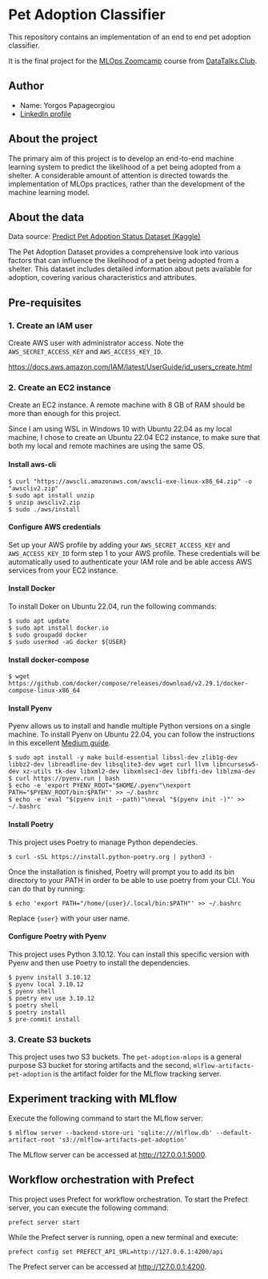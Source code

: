 # Pet Adoption Classifier
This repository contains an implementation of an end to end pet adoption classifier.

It is the final project for the [MLOps Zoomcamp](https://github.com/DataTalksClub/mlops-zoomcamp) course from [DataTalks.Club](https://datatalks.club/).

## Author
- Name: Yorgos Papageorgiou
- [LinkedIn profile](https://www.linkedin.com/in/yorgos-papageorgiou-137312107/)

## About the project

The primary aim of this project is to develop an end-to-end machine learning system to predict the likelihood of a pet being adopted from a shelter. A considerable amount of attention is directed towards the implementation of MLOps practices, rather than the development of the machine learning model.

## About the data

Data source: [Predict Pet Adoption Status Dataset (Kaggle)](https://www.kaggle.com/datasets/rabieelkharoua/predict-pet-adoption-status-dataset/data)

The Pet Adoption Dataset provides a comprehensive look into various factors that can influence the likelihood of a pet being adopted from a shelter. This dataset includes detailed information about pets available for adoption, covering various characteristics and attributes.

## Pre-requisites

### 1. Create an IAM user
Create AWS user with administrator access. Note the `AWS_SECRET_ACCESS_KEY` and `AWS_ACCESS_KEY_ID`.

https://docs.aws.amazon.com/IAM/latest/UserGuide/id_users_create.html

### 2. Create an EC2 instance
Create an EC2 instance. A remote machine with 8 GB of RAM should be more than enough for this project.

Since I am using WSL in Windows 10 with Ubuntu 22.04 as my local machine, I chose to create an Ubuntu 22.04 EC2 instance, to make sure that both my local and remote machines are using the same OS.

#### Install aws-cli

```
$ curl "https://awscli.amazonaws.com/awscli-exe-linux-x86_64.zip" -o "awscliv2.zip"
$ sudo apt install unzip
$ unzip awscliv2.zip
$ sudo ./aws/install
```

#### Configure AWS credentials
Set up your AWS profile by adding your `AWS_SECRET_ACCESS_KEY` and `AWS_ACCESS_KEY_ID` form step 1 to your AWS profile. These credentials will be automatically used to authenticate your IAM role and be able access AWS services from your EC2 instance.

#### Install Docker

To install Doker on Ubuntu 22.04, run the following commands:

```
$ sudo apt update
$ sudo apt install docker.io
$ sudo groupadd docker
$ sudo usermod -aG docker ${USER}
```

#### Install docker-compose
```
$ wget https://github.com/docker/compose/releases/download/v2.29.1/docker-compose-linux-x86_64
```

#### Install Pyenv
Pyenv allows us to install and handle multiple Python versions on a single machine. To install Pyenv on Ubuntu 22.04, you can follow the instructions in this excellent [Medium guide](https://medium.com/@aashari/easy-to-follow-guide-of-how-to-install-pyenv-on-ubuntu-a3730af8d7f0).

```
$ sudo apt install -y make build-essential libssl-dev zlib1g-dev libbz2-dev libreadline-dev libsqlite3-dev wget curl llvm libncursesw5-dev xz-utils tk-dev libxml2-dev libxmlsec1-dev libffi-dev liblzma-dev
$ curl https://pyenv.run | bash
$ echo -e 'export PYENV_ROOT="$HOME/.pyenv"\nexport PATH="$PYENV_ROOT/bin:$PATH"' >> ~/.bashrc
$ echo -e 'eval "$(pyenv init --path)"\neval "$(pyenv init -)"' >> ~/.bashrc
```

#### Install Poetry

This project uses Poetry to manage Python dependecies.
```
$ curl -sSL https://install.python-poetry.org | python3 -
```
Once the installation is finished, Poetry will prompt you to add its bin directory to your PATH in order to be able to use poetry from your CLI. You can do that by running:
```
$ echo 'export PATH="/home/{user}/.local/bin:$PATH"' >> ~/.bashrc
```
Replace `{user}` with your user name.

#### Configure Poetry with Pyenv
This project uses Python 3.10.12. You can install this specific version with Pyenv and then use Poetry to install the dependencies.
```
$ pyenv install 3.10.12
$ pyenv local 3.10.12
$ pyenv shell
$ poetry env use 3.10.12
$ poetry shell
$ poetry install
$ pre-commit install
```

### 3. Create S3 buckets
This project uses two S3 buckets. The `pet-adoption-mlops` is a general purpose S3 bucket for storing artifacts and the second, `mlflow-artifacts-pet-adoption` is the artifact folder for the MLflow tracking server.

## Experiment tracking with MLflow
Execute the following command to start the MLflow server:
```
$ mlflow server --backend-store-uri 'sqlite:///mlflow.db' --default-artifact-root 's3://mlflow-artifacts-pet-adoption'
```
The MLflow server can be accessed at http://127.0.0.1:5000.

## Workflow orchestration with Prefect
This project uses Prefect for workflow orchestration. To start the Prefect server, you can execute the following command:
```
prefect server start
```
While the Prefect server is running, open a new terminal and execute:
```
prefect config set PREFECT_API_URL=http://127.0.0.1:4200/api
```
The Prefect server can be accessed at http://127.0.0.1:4200.
